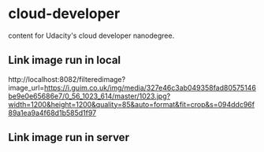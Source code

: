 # cloud-developer
content for Udacity's cloud developer nanodegree.

## Link image run in local 
http://localhost:8082/filteredimage?image_url=https://i.guim.co.uk/img/media/327e46c3ab049358fad80575146be9e0e65686e7/0_56_1023_614/master/1023.jpg?width=1200&height=1200&quality=85&auto=format&fit=crop&s=094ddc96f89a1ea9a4f68d1b585d1f97

## Link image run in server

